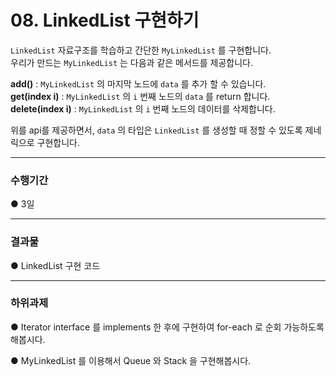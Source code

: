 # 08. LinkedList 구현하기

`LinkedList` 자료구조를 학습하고 간단한 `MyLinkedList` 를 구현합니다.  
우리가 만드는 `MyLinkedList` 는 다음과 같은 메서드를 제공합니다.

**add()** : `MyLinkedList` 의 마지막 노드에 `data` 를 추가 할 수 있습니다.  
**get(index i)** : `MyLinkedList` 의 `i` 번째 노드의 `data` 를 return 합니다.  
**delete(index i)** : `MyLinkedList` 의 `i` 번째 노드의 데이터를 삭제합니다.

위를 api를 제공하면서, `data` 의 타입은 `LinkedList` 를 생성할 때 정할 수 있도록 제네릭으로 구현합니다.

---
### 수행기간

● 3일

---
### 결과물

● LinkedList 구현 코드

---
### 하위과제

● Iterator interface 를 implements 한 후에 구현하여 for-each 로 순회 가능하도록 해봅시다.

● MyLinkedList 를 이용해서 Queue 와 Stack 을 구현해봅시다.

